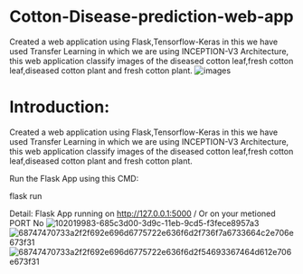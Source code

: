 # Cotton-Disease-prediction-web-app
Created a web application using Flask,Tensorflow-Keras in this we have used Transfer Learning in which we are using INCEPTION-V3 Architecture, this web application classify images of the diseased cotton leaf,fresh cotton leaf,diseased cotton plant and fresh cotton plant.
![images](https://user-images.githubusercontent.com/96478709/158438197-9c09865a-984b-40dc-87b3-09decd0daf4c.jpg)


# Introduction:
Created a web application using Flask,Tensorflow-Keras in this we have used Transfer Learning in which we are using INCEPTION-V3 Architecture, this web application classify images of the diseased cotton leaf,fresh cotton leaf,diseased cotton plant and fresh cotton plant.

Run the Flask App using this CMD:

flask run

Detail: Flask App running on http://127.0.0.1:5000 / Or on your metioned PORT No
![102019983-685c3d00-3d9c-11eb-9cd5-f3fece8957a3](https://user-images.githubusercontent.com/96478709/158438376-5ce2449c-3fa3-4b4b-9a38-6b25401753fe.png)
![68747470733a2f2f692e696d6775722e636f6d2f736f7a6733664c2e706e673f31](https://user-images.githubusercontent.com/96478709/158438390-0764f846-fc42-4bf6-81f9-9d1746dafeb7.png)
![68747470733a2f2f692e696d6775722e636f6d2f54693367464d612e706e673f31](https://user-images.githubusercontent.com/96478709/158438406-cae4579d-408c-4377-9d37-b5fc5768bb12.png)


